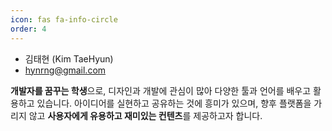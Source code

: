 ```yaml
---
icon: fas fa-info-circle
order: 4
---
```


- 김태현 (Kim TaeHyun)
- hynrng@gmail.com

**개발자를 꿈꾸는 학생**으로, 디자인과 개발에 관심이 많아 다양한 툴과 언어를 배우고 활용하고 있습니다. 아이디어를 실현하고 공유하는 것에 흥미가 있으며, 향후 플랫폼을 가리지 않고 **사용자에게 유용하고 재미있는 컨텐츠**를 제공하고자 합니다.